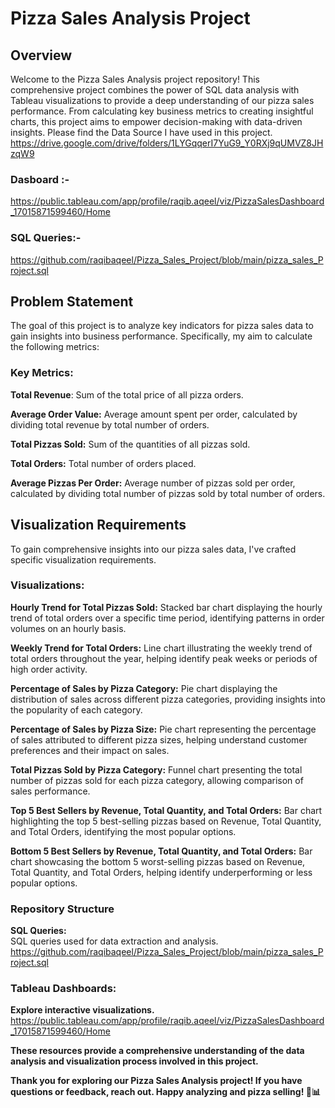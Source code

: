 # Pizza Sales Analysis Project
## Overview
Welcome to the Pizza Sales Analysis project repository! This comprehensive project combines the power of SQL data analysis with Tableau visualizations to provide a deep understanding of our pizza sales performance. From calculating key business metrics to creating insightful charts, this project aims to empower decision-making with data-driven insights. Please find the Data Source I have used in this project.
https://drive.google.com/drive/folders/1LYGqqerI7YuG9_Y0RXj9qUMVZ8JHzqW9

### Dasboard :-
https://public.tableau.com/app/profile/raqib.aqeel/viz/PizzaSalesDashboard_17015871599460/Home
### SQL Queries:-
https://github.com/raqibaqeel/Pizza_Sales_Project/blob/main/pizza_sales_Project.sql

## Problem Statement
The goal of this project is to analyze key indicators for pizza sales data to gain insights into business performance. Specifically, my aim to calculate the following metrics:

### Key Metrics:

**Total Revenue**: Sum of the total price of all pizza orders.

**Average Order Value:** Average amount spent per order, calculated by dividing total revenue by total number of orders.

**Total Pizzas Sold:** Sum of the quantities of all pizzas sold.

**Total Orders:** Total number of orders placed.

**Average Pizzas Per Order:** Average number of pizzas sold per order, calculated by dividing total number of pizzas sold by total number of orders.

## Visualization Requirements
To gain comprehensive insights into our pizza sales data, I've crafted specific visualization requirements.
### Visualizations:
**Hourly Trend for Total Pizzas Sold:**
Stacked bar chart displaying the hourly trend of total orders over a specific time period, identifying patterns in order volumes on an hourly basis.

**Weekly Trend for Total Orders:**
Line chart illustrating the weekly trend of total orders throughout the year, helping identify peak weeks or periods of high order activity.

**Percentage of Sales by Pizza Category:**
Pie chart displaying the distribution of sales across different pizza categories, providing insights into the popularity of each category.

**Percentage of Sales by Pizza Size:**
Pie chart representing the percentage of sales attributed to different pizza sizes, helping understand customer preferences and their impact on sales.

**Total Pizzas Sold by Pizza Category:**
Funnel chart presenting the total number of pizzas sold for each pizza category, allowing comparison of sales performance.

**Top 5 Best Sellers by Revenue, Total Quantity, and Total Orders:** 
Bar chart highlighting the top 5 best-selling pizzas based on Revenue, Total Quantity, and Total Orders, identifying the most popular options.

**Bottom 5 Best Sellers by Revenue, Total Quantity, and Total Orders:** 
Bar chart showcasing the bottom 5 worst-selling pizzas based on Revenue, Total Quantity, and Total Orders, helping identify underperforming or less popular options.

### Repository Structure
**SQL Queries:**  
SQL queries used for data extraction and analysis.
https://github.com/raqibaqeel/Pizza_Sales_Project/blob/main/pizza_sales_Project.sql

### Tableau Dashboards:
**Explore interactive visualizations.**
https://public.tableau.com/app/profile/raqib.aqeel/viz/PizzaSalesDashboard_17015871599460/Home

**These resources provide a comprehensive understanding of the data analysis and visualization process involved in this project.**

**Thank you for exploring our Pizza Sales Analysis project! If you have questions or feedback, reach out. Happy analyzing and pizza selling! 🍕📊**
